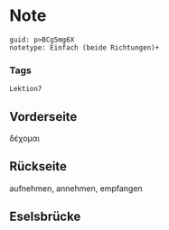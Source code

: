# Note
```
guid: p>BCg5mg6X
notetype: Einfach (beide Richtungen)+
```

### Tags
```
Lektion7
```

## Vorderseite
δέχομαι

## Rückseite
aufnehmen, annehmen, empfangen

## Eselsbrücke


